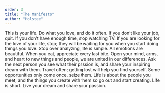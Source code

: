 ```yaml
---
order: 3
title: "The Manifesto"
author: "Holstee"
---
```


This is your life.  Do what you love, and do it often.  If you don’t like your job, quit.  If you don’t have enough time, stop watching TV.  If you are looking for the love of your life, stop; they will be waiting for you when you start doing things you love.  Stop over analyzing, life is simple.  All emotions are beautiful.  When you eat, appreciate every last bite.  Open your mind, arms, and heart to new things and people, we are united in our differences.  Ask the next person you see what their passion is, and share your inspiring dream with them.  Travel often; getting lost will help you find yourself.  Some opportunities only come once, seize them.  Life is about the people you meet, and the things you create with them so go out and start creating.  Life is short.  Live your dream and share your passion.
